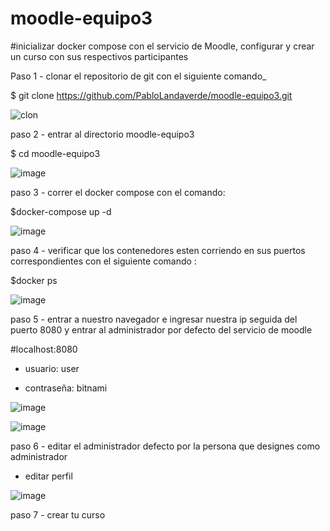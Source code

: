 # moodle-equipo3

#inicializar docker compose con el servicio de Moodle, configurar y crear un curso con sus respectivos participantes


Paso 1 - clonar el repositorio de git con el siguiente comando_

$ git clone https://github.com/PabloLandaverde/moodle-equipo3.git

![clon](https://github.com/PabloLandaverde/moodle-equipo3/assets/115749532/0c67b781-6cf9-4770-be33-b863cba5ac40)


paso 2 - entrar al directorio moodle-equipo3

$ cd moodle-equipo3

![image](https://github.com/PabloLandaverde/moodle-equipo3/assets/115749532/35dcd306-6ef5-438e-909a-ed0be54ff789)


paso 3 - correr el docker compose con el comando:

$docker-compose up -d

![image](https://github.com/PabloLandaverde/moodle-equipo3/assets/115749532/532dbe26-cc3b-45c6-8ee6-978b1996ac06)



paso 4 - verificar que los contenedores esten corriendo en sus puertos correspondientes con el siguiente comando :

$docker ps

![image](https://github.com/PabloLandaverde/moodle-equipo3/assets/115749532/45cd11a2-ba4a-4782-99ae-0720761d5685)

paso 5 - entrar a nuestro navegador e ingresar nuestra ip seguida del puerto 8080 y entrar al administrador por defecto del servicio de moodle

#localhost:8080

- usuario: user

- contraseña: bitnami 

![image](https://github.com/PabloLandaverde/moodle-equipo3/assets/115749532/bb44a658-a30d-478b-8693-936731363ae0)


![image](https://github.com/PabloLandaverde/moodle-equipo3/assets/115749532/513f230f-5f6b-4f3f-8d03-a5475eb59c7a)


paso 6 - editar el administrador defecto por la persona que designes como administrador

- editar perfil 

![image](https://github.com/PabloLandaverde/moodle-equipo3/assets/115749532/a0078f20-b4d9-4eb5-baec-0e01501927e3)

paso 7 - crear tu curso












